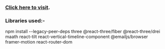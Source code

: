 ### [Click here to visit](https://VinayakDev01.github.io/3d_portfolio).


### Libraries used:-
npm install --legacy-peer-deps three @react-three/fiber @react-three/drei maath react-tilt react-vertical-timeline-component @emailjs/browser framer-motion react-router-dom
